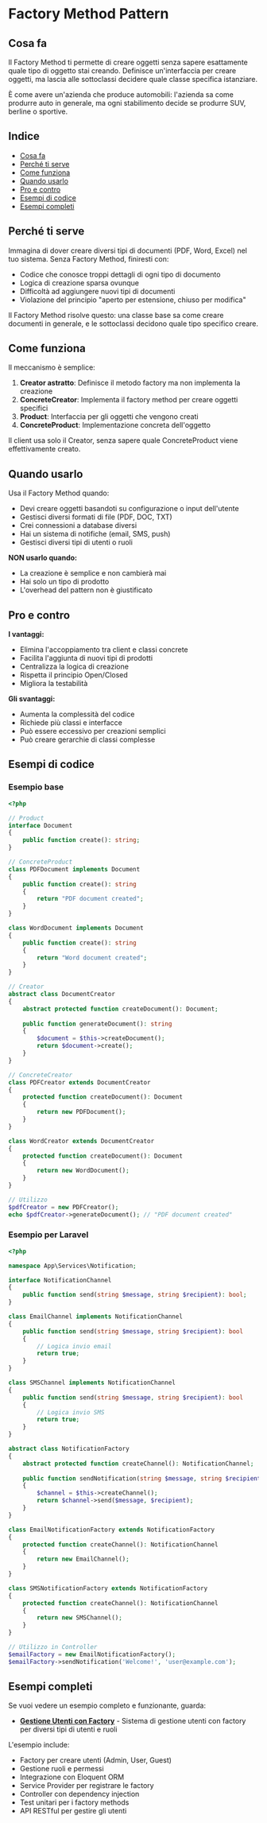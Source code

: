 # Factory Method Pattern

## Cosa fa
Il Factory Method ti permette di creare oggetti senza sapere esattamente quale tipo di oggetto stai creando. Definisce un'interfaccia per creare oggetti, ma lascia alle sottoclassi decidere quale classe specifica istanziare.

È come avere un'azienda che produce automobili: l'azienda sa come produrre auto in generale, ma ogni stabilimento decide se produrre SUV, berline o sportive.

## Indice
- [Cosa fa](#cosa-fa)
- [Perché ti serve](#perché-ti-serve)
- [Come funziona](#come-funziona)
- [Quando usarlo](#quando-usarlo)
- [Pro e contro](#pro-e-contro)
- [Esempi di codice](#esempi-di-codice)
- [Esempi completi](#esempi-completi)

## Perché ti serve
Immagina di dover creare diversi tipi di documenti (PDF, Word, Excel) nel tuo sistema. Senza Factory Method, finiresti con:

- Codice che conosce troppi dettagli di ogni tipo di documento
- Logica di creazione sparsa ovunque
- Difficoltà ad aggiungere nuovi tipi di documenti
- Violazione del principio "aperto per estensione, chiuso per modifica"

Il Factory Method risolve questo: una classe base sa come creare documenti in generale, e le sottoclassi decidono quale tipo specifico creare.

## Come funziona
Il meccanismo è semplice:
1. **Creator astratto**: Definisce il metodo factory ma non implementa la creazione
2. **ConcreteCreator**: Implementa il factory method per creare oggetti specifici
3. **Product**: Interfaccia per gli oggetti che vengono creati
4. **ConcreteProduct**: Implementazione concreta dell'oggetto

Il client usa solo il Creator, senza sapere quale ConcreteProduct viene effettivamente creato.

## Quando usarlo
Usa il Factory Method quando:
- Devi creare oggetti basandoti su configurazione o input dell'utente
- Gestisci diversi formati di file (PDF, DOC, TXT)
- Crei connessioni a database diversi
- Hai un sistema di notifiche (email, SMS, push)
- Gestisci diversi tipi di utenti o ruoli

**NON usarlo quando:**
- La creazione è semplice e non cambierà mai
- Hai solo un tipo di prodotto
- L'overhead del pattern non è giustificato

## Pro e contro
**I vantaggi:**
- Elimina l'accoppiamento tra client e classi concrete
- Facilita l'aggiunta di nuovi tipi di prodotti
- Centralizza la logica di creazione
- Rispetta il principio Open/Closed
- Migliora la testabilità

**Gli svantaggi:**
- Aumenta la complessità del codice
- Richiede più classi e interfacce
- Può essere eccessivo per creazioni semplici
- Può creare gerarchie di classi complesse

## Esempi di codice

### Esempio base
```php
<?php

// Product
interface Document
{
    public function create(): string;
}

// ConcreteProduct
class PDFDocument implements Document
{
    public function create(): string
    {
        return "PDF document created";
    }
}

class WordDocument implements Document
{
    public function create(): string
    {
        return "Word document created";
    }
}

// Creator
abstract class DocumentCreator
{
    abstract protected function createDocument(): Document;
    
    public function generateDocument(): string
    {
        $document = $this->createDocument();
        return $document->create();
    }
}

// ConcreteCreator
class PDFCreator extends DocumentCreator
{
    protected function createDocument(): Document
    {
        return new PDFDocument();
    }
}

class WordCreator extends DocumentCreator
{
    protected function createDocument(): Document
    {
        return new WordDocument();
    }
}

// Utilizzo
$pdfCreator = new PDFCreator();
echo $pdfCreator->generateDocument(); // "PDF document created"
```

### Esempio per Laravel
```php
<?php

namespace App\Services\Notification;

interface NotificationChannel
{
    public function send(string $message, string $recipient): bool;
}

class EmailChannel implements NotificationChannel
{
    public function send(string $message, string $recipient): bool
    {
        // Logica invio email
        return true;
    }
}

class SMSChannel implements NotificationChannel
{
    public function send(string $message, string $recipient): bool
    {
        // Logica invio SMS
        return true;
    }
}

abstract class NotificationFactory
{
    abstract protected function createChannel(): NotificationChannel;
    
    public function sendNotification(string $message, string $recipient): bool
    {
        $channel = $this->createChannel();
        return $channel->send($message, $recipient);
    }
}

class EmailNotificationFactory extends NotificationFactory
{
    protected function createChannel(): NotificationChannel
    {
        return new EmailChannel();
    }
}

class SMSNotificationFactory extends NotificationFactory
{
    protected function createChannel(): NotificationChannel
    {
        return new SMSChannel();
    }
}

// Utilizzo in Controller
$emailFactory = new EmailNotificationFactory();
$emailFactory->sendNotification('Welcome!', 'user@example.com');
```

## Esempi completi

Se vuoi vedere un esempio completo e funzionante, guarda:

- **[Gestione Utenti con Factory](../../../esempi-completi/02-factory-user-management/)** - Sistema di gestione utenti con factory per diversi tipi di utenti e ruoli

L'esempio include:
- Factory per creare utenti (Admin, User, Guest)
- Gestione ruoli e permessi
- Integrazione con Eloquent ORM
- Service Provider per registrare le factory
- Controller con dependency injection
- Test unitari per i factory methods
- API RESTful per gestire gli utenti
